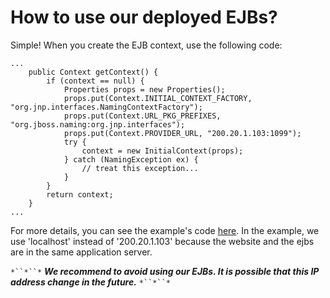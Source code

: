 # How to use our deployed EJBs? #

Simple! When you create the EJB context, use the following code:

```
...
    public Context getContext() {
        if (context == null) {
            Properties props = new Properties();
            props.put(Context.INITIAL_CONTEXT_FACTORY, "org.jnp.interfaces.NamingContextFactory");
            props.put(Context.URL_PKG_PREFIXES, "org.jboss.naming:org.jnp.interfaces");
            props.put(Context.PROVIDER_URL, "200.20.1.103:1099");
            try {
                context = new InitialContext(props);
            } catch (NamingException ex) {
                // treat this exception...
            }
        }
        return context;
    }
...
```

For more details, you can see the example's code [here](http://code.google.com/p/umltoejb/wiki/ViewAnExample).
In the example, we use 'localhost' instead of '200.20.1.103' because the website and the ejbs are in the same application server.

`*``*``*`
_**We recommend to avoid using our EJBs. It is possible that this IP address change in the future.**_
`*``*``*`